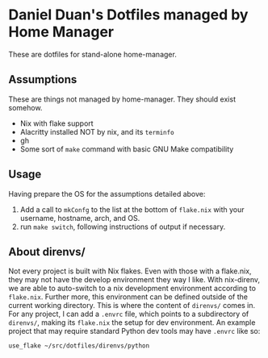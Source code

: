 # Daniel Duan's Dotfiles managed by Home Manager

These are dotfiles for stand-alone home-manager.

## Assumptions

These are things not managed by home-manager. They should exist somehow.

- Nix with flake support
- Alacritty installed NOT by nix, and its `terminfo`
- gh
- Some sort of `make` command with basic GNU Make compatibility

## Usage

Having prepare the OS for the assumptions detailed above: 
1. Add a call to `mkConfg` to the list at the bottom of `flake.nix` with your
   username, hostname, arch, and OS.
2. run `make switch`, following instructions of output if necessary.

## About direnvs/

Not every project is built with Nix flakes. Even with those with a flake.nix, they may not have the develop
environment they way I like. With nix-direnv, we are able to auto-switch to a nix development environment
according to `flake.nix`. Further more, this environment can be defined outside of the current working
directory. This is where the content of `direnvs/` comes in. For any project, I can add a `.envrc` file, which
points to a subdirectory of `direnvs/`, making its `flake.nix` the setup for dev environment. An example
project that may require standard Python dev tools may have `.envrc` like so:

```
use_flake ~/src/dotfiles/direnvs/python
```
